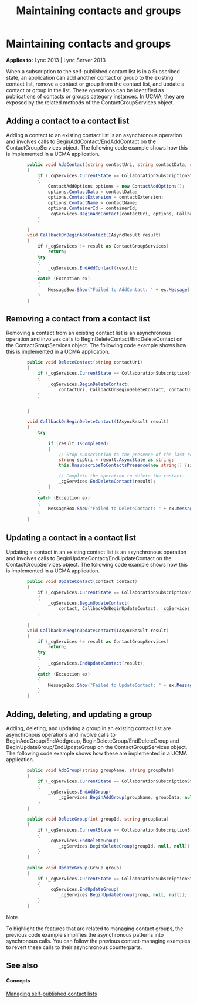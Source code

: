 ﻿---
title: Maintaining contacts and groups
TOCTitle: Maintaining contacts and groups
ms:assetid: 9233ed77-bebb-4ad4-aa9e-c19eb752d186
ms:mtpsurl: https://msdn.microsoft.com/en-us/library/Dn454634(v=office.15)
ms:contentKeyID: 57092876
ms.date: 07/24/2014
mtps_version: v=office.15
dev_langs:
- csharp
---

# Maintaining contacts and groups


**Applies to:** Lync 2013 | Lync Server 2013

 

When a subscription to the self-published contact list is in a Subscribed state, an application can add another contact or group to the existing contact list, remove a contact or group from the contact list, and update a contact or group in the list. These operations can be identified as publications of contacts or groups category instances. In UCMA, they are exposed by the related methods of the ContactGroupServices object.

## Adding a contact to a contact list

Adding a contact to an existing contact list is an asynchronous operation and involves calls to BeginAddContact/EndAddContact on the ContactGroupServices object. The following code example shows how this is implemented in a UCMA application.

```csharp
        public void AddContact(string contactUri, string contactData, string contactExtension, string contactName, int containerId)
        {
            if (_cgServices.CurrentState == CollaborationSubscriptionState.Subscribed) 
            {
                ContactAddOptions options = new ContactAddOptions();
                options.ContactData = contactData;
                options.ContactExtension = contactExtension;
                options.ContactName = contactName;
                options.ContainerId = containerId;
                _cgServices.BeginAddContact(contactUri, options, CallbackOnBeginAddContact, _cgServices);
            }

        }
        void CallbackOnBeginAddContact(IAsyncResult result)
        {
            if (_cgServices != result as ContactGroupServices)
                return;
            try
            {
                _cgServices.EndAddContact(result);
            }
            catch (Exception ex)
            {
                MessageBox.Show("Failed to AddContact: " + ex.Message);
            }
        }

```

## Removing a contact from a contact list

Removing a contact from an existing contact list is an asynchronous operation and involves calls to BeginDeleteContact/EndDeleteContact on the ContactGroupServices object. The following code example shows how this is implemented in a UCMA application.

```csharp
        public void DeleteContact(string contactUri)
        {
            if (_cgServices.CurrentState == CollaborationSubscriptionState.Subscribed)
            {
                _cgServices.BeginDeleteContact(
                    contactUri, CallbackOnBeginDeleteContact, contactUri);
            }

                
        }

        void CallbackOnBeginDeleteContact(IAsyncResult result)
        {
            try
            {
                if (result.IsCompleted)
                {
                    // Stop subscription to the presence of the last removed contact.
                    string sipUri = result.AsyncState as string;
                    this.UnsubscribeToContactsPresence(new string[] {sipUri} );

                    // Complete the operation to delete the contact.
                    _cgServices.EndDeleteContact(result);
                }
            }
            catch (Exception ex)
            {
                MessageBox.Show("Failed to DeleteContact: " + ex.Message);
            }
        }

```

## Updating a contact in a contact list

Updating a contact in an existing contact list is an asynchronous operation and involves calls to BeginUpdateContact/EndUpdateContact on the ContactGroupServices object. The following code example shows how this is implemented in a UCMA application.

```csharp
        public void UpdateContact(Contact contact)
        {
            if (_cgServices.CurrentState == CollaborationSubscriptionState.Subscribed)
            {
                _cgServices.BeginUpdateContact(
                    contact, CallbackOnBeginUpdateContact, _cgServices);
            }
           
        }
        void CallbackOnBeginUpdateContact(IAsyncResult result)
        {
            if (_cgServices != result as ContactGroupServices)
                return;
            try
            {
                _cgServices.EndUpdateContact(result);
            }
            catch (Exception ex)
            {
                MessageBox.Show("Failed to UpdateContact: " + ex.Message);
            }
        }

```

## Adding, deleting, and updating a group

Adding, deleting, and updating a group in an existing contact list are asynchronous operations and involve calls to BeginAddGroup/EndAddgroup, BeginDeleteGroup/EndDeleteGroup and BeginUpdateGroup/EndUpdateGroup on the ContactGroupServices object. The following code example shows how these are implemented in a UCMA application.

```csharp
        public void AddGroup(string groupName, string groupData)
        {
            if (_cgServices.CurrentState == CollaborationSubscriptionState.Subscribed)
            {
                _cgServices.EndAddGroup(
                    _cgServices.BeginAddGroup(groupName, groupData, null, null));
            }
        }

        public void DeleteGroup(int groupId, string groupData)
        {
            if (_cgServices.CurrentState == CollaborationSubscriptionState.Subscribed)
            {
                _cgServices.EndDeleteGroup(
                    _cgServices.BeginDeleteGroup(groupId, null, null));
            }
        }

        public void UpdateGroup(Group group)
        {
            if (_cgServices.CurrentState == CollaborationSubscriptionState.Subscribed)
            {
                _cgServices.EndUpdateGroup(
                    _cgServices.BeginUpdateGroup(group, null, null));
            }
        }

```


> [!NOTE]
> <P>To highlight the features that are related to managing contact groups, the previous code example simplifies the asynchronous patterns into synchronous calls. You can follow the previous contact-managing examples to revert these calls to their asynchronous counterparts.</P>



## See also

#### Concepts

[Managing self-published contact lists](managing-self-published-contact-lists.md)

